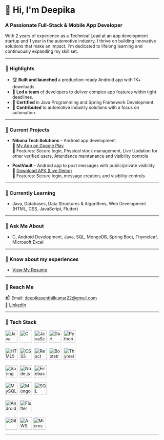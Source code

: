 # 👋 Hi, I'm Deepika  
### A Passionate Full-Stack & Mobile App Developer

<p align="Left">
  With 2 years of experience as a Technical Lead at an app development startup and 1 year in the automotive industry, I thrive on building innovative solutions that make an impact. I'm dedicated to lifelong learning and continuously expanding my skill set.
</p>

---

### 🌟 Highlights
- 🏆 **Built and launched** a production-ready Android app with 1K+ downloads.
- 🚰 **Led a team** of developers to deliver complex app features within tight deadlines.
- 📝 **Certified** in Java Programming and Spring Framework Development.
- 🚀 **Contributed** to automotive industry solutions with a focus on automation.

---

### 🔬 Current Projects

- **Nibuna Tech Solutions** – Android app development  
  📱 [My App on Google Play](https://play.google.com/store/search?q=stock%20chitta&c=apps&hl=en)    
  🔐 Features: Secure login, Physical stock management, Live Updation for other verified users, Attendance maintanance and visibility controls

- **PostVault** – Android app to post messages with public/private visibility  
  📲 [Download APK (Live Demo)](https://github.com/DeepiSen/Java-Android-App/releases/download/PostVault/app-debug.apk)  
  🔐 Features: Secure login, message creation, and visibility controls
  
---

### 🌱 Currently Learning
- Java, Databases, Data Structures & Algorithms, Web Development (HTML, CSS, JavaScript, Flutter)

---

### 💬 Ask Me About
- C, Android Development, Java, SQL, MongoDB, Spring Boot, Thymeleaf, Microsoft Excel

---

### 📄 Know about my experiences 
- [View My Resume](https://drive.google.com/file/d/1RHUnC5dVUCWTuvLJ1-HYb-8Hs5JCVjx-/view?usp=sharing)

---

### 📧 Reach Me
📬 Email: deepikasenthilkumar22@gmail.com  
🔗 [LinkedIn](https://www.linkedin.com/in/deepika-r-116682202/)

---

### 🧰 Tech Stack

<p align="center">

  <!-- Languages -->
  <img src="https://cdn.jsdelivr.net/gh/devicons/devicon/icons/java/java-original.svg" title="Java" width="40" height="40"/>&nbsp;
  <img src="https://cdn.jsdelivr.net/gh/devicons/devicon/icons/c/c-original.svg" title="C" width="40" height="40"/>&nbsp;
  <img src="https://cdn.jsdelivr.net/gh/devicons/devicon/icons/javascript/javascript-original.svg" title="JavaScript" width="40" height="40"/>&nbsp;
  <img src="https://cdn.jsdelivr.net/gh/devicons/devicon/icons/dart/dart-original.svg" title="Dart" width="40" height="40"/>&nbsp;
  <img src="https://cdn.jsdelivr.net/gh/devicons/devicon/icons/python/python-original.svg" title="Python" width="40" height="40"/>&nbsp;

  <!-- Frontend -->
  <img src="https://cdn.jsdelivr.net/gh/devicons/devicon/icons/html5/html5-original.svg" title="HTML5" width="40" height="40"/>&nbsp;
  <img src="https://cdn.jsdelivr.net/gh/devicons/devicon/icons/css3/css3-original.svg" title="CSS3" width="40" height="40"/>&nbsp;
  <img src="https://cdn.jsdelivr.net/gh/devicons/devicon/icons/react/react-original.svg" title="React" width="40" height="40"/>&nbsp;
  <img src="https://cdn.jsdelivr.net/gh/devicons/devicon/icons/bootstrap/bootstrap-original.svg" title="Bootstrap" width="40" height="40"/>&nbsp;
  <img src="https://img.icons8.com/color/48/source-code.png" title="Thymeleaf (used for server-side rendering)" width="40" height="40"/>&nbsp;

  <!-- Backend -->
  <img src="https://cdn.jsdelivr.net/gh/devicons/devicon/icons/spring/spring-original.svg" title="Spring Boot" width="40" height="40"/>&nbsp;
  <img src="https://cdn.jsdelivr.net/gh/devicons/devicon/icons/nodejs/nodejs-original.svg" title="Node.js" width="40" height="40"/>&nbsp;
  <img src="https://cdn.jsdelivr.net/gh/devicons/devicon/icons/firebase/firebase-plain.svg" title="Firebase" width="40" height="40"/>&nbsp;

  <!-- Databases -->
  <img src="https://cdn.jsdelivr.net/gh/devicons/devicon/icons/mysql/mysql-original.svg" title="MySQL" width="40" height="40"/>&nbsp;
  <img src="https://cdn.jsdelivr.net/gh/devicons/devicon/icons/mongodb/mongodb-original.svg" title="MongoDB" width="40" height="40"/>&nbsp;
  <img src="https://img.icons8.com/external-flat-juicy-fish/60/external-sql-coding-and-development-flat-flat-juicy-fish.png" title="SQL" width="40" height="40"/>&nbsp;

  <!-- Mobile -->
  <img src="https://cdn.jsdelivr.net/gh/devicons/devicon/icons/android/android-original.svg" title="Android" width="40" height="40"/>&nbsp;
  <img src="https://cdn.jsdelivr.net/gh/devicons/devicon/icons/flutter/flutter-original.svg" title="Flutter" width="40" height="40"/>&nbsp;

  <!-- Tools -->
  <img src="https://cdn.jsdelivr.net/gh/devicons/devicon/icons/git/git-original.svg" title="Git" width="40" height="40"/>&nbsp;
  <img src="https://img.icons8.com/color/48/amazon-web-services.png" title="AWS" width="40" height="40"/>
  <img src="https://img.icons8.com/color/48/microsoft-excel-2019--v1.png" title="Microsoft Excel" width="40" height="40"/>&nbsp;

</p>

---

  
